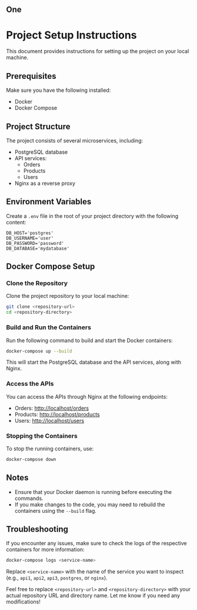 ## One

# Project Setup Instructions

This document provides instructions for setting up the project on your local machine.

## Prerequisites

Make sure you have the following installed:

- Docker
- Docker Compose

## Project Structure

The project consists of several microservices, including:

- PostgreSQL database
- API services:
  - Orders
  - Products
  - Users
- Nginx as a reverse proxy

## Environment Variables

Create a `.env` file in the root of your project directory with the following content:

```plaintext
DB_HOST='postgres'
DB_USERNAME='user'
DB_PASSWORD='password'
DB_DATABASE='mydatabase'
```

## Docker Compose Setup

### Clone the Repository

Clone the project repository to your local machine:

```bash
git clone <repository-url>
cd <repository-directory>
```

### Build and Run the Containers

Run the following command to build and start the Docker containers:

```bash
docker-compose up --build
```

This will start the PostgreSQL database and the API services, along with Nginx.

### Access the APIs

You can access the APIs through Nginx at the following endpoints:

- Orders: [http://localhost/orders](http://localhost/orders)
- Products: [http://localhost/products](http://localhost/products)
- Users: [http://localhost/users](http://localhost/users)

### Stopping the Containers

To stop the running containers, use:

```bash
docker-compose down
```

## Notes

- Ensure that your Docker daemon is running before executing the commands.
- If you make changes to the code, you may need to rebuild the containers using the `--build` flag.

## Troubleshooting

If you encounter any issues, make sure to check the logs of the respective containers for more information:

```bash
docker-compose logs <service-name>
```

Replace `<service-name>` with the name of the service you want to inspect (e.g., `api1`, `api2`, `api3`, `postgres`, or `nginx`).

Feel free to replace `<repository-url>` and `<repository-directory>` with your actual repository URL and directory name. Let me know if you need any modifications!
